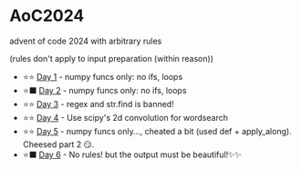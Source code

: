 # AoC2024
advent of code 2024 with arbitrary rules

(rules don't apply to input preparation (within reason))

- ⭐⭐ [Day 1](https://github.com/arth4/AoC2024/blob/master/aoc1.ipynb) - numpy funcs only: no ifs, loops         
- ⭐⬛ [Day 2](https://github.com/arth4/AoC2024/blob/master/aoc2.ipynb) - numpy funcs only: no ifs, loops         
- ⭐⭐ [Day 3](https://github.com/arth4/AoC2024/blob/master/aoc3.ipynb) - regex and str.find is banned!            
- ⭐⭐ [Day 4](https://github.com/arth4/AoC2024/blob/master/aoc4.ipynb) - Use scipy's 2d convolution for wordsearch            
- ⭐⭐ [Day 5](https://github.com/arth4/AoC2024/blob/master/aoc5.ipynb) - numpy funcs only..., cheated a bit (used def + apply_along). Cheesed part 2 😏.        
- ⭐⬛ [Day 6](https://github.com/arth4/AoC2024/blob/master/aoc6.ipynb) - No rules! but the output must be beautiful!✨✨         
